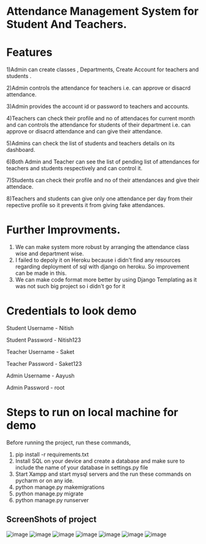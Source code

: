 # Attendance Management System for Student And Teachers.

# Features
1)Admin can create classes , Departments, Create Account for teachers and students .

2)Admin controls the attendance for teachers i.e. can approve or disacrd attendance.

3)Admin provides the account id or password to teachers and accounts.

4)Teachers can check their profile and no of attendaces for current month and can controls the attendance for students of their department i.e. can approve or disacrd attendance
  and can give their attendance.
  
5)Admins can check the list of students and teachers details on its dashboard.

6)Both Admin and Teacher can see the list of pending list of attendances for teachers and students respectively and can control it.

7)Students can check their profile and no of their attendances and give their attendace.

8)Teachers and students can give only one attendance per day from their repective profile so it prevents it from giving fake attendances.

# Further Improvments.
1) We can make system more robust by arranging the attendance class wise and department wise.
2) I failed to depoly it on Heroku because i didn't find any resources regarding deployment of sql with django on heroku. So improvement can be made in this.
3) We can make code format more better by using Django Templating as it was not such big project so i didn't go for it

# Credentials to look demo
  Student Username - Nitish 
  
  Student Password - Nitish123
 
  Teacher Username - Saket
  
  Teacher Password - Saket123
   
  Admin Username - Aayush
  
  Admin Password - root
 
 # Steps to run on local machine for demo

Before running the project, run these commands,

1) pip install -r requirements.txt
2) Install SQL on your device and create a database and make sure to include the name of your database in settings.py file
3) Start Xampp and start mysql servers and the run these commands on pycharm or on any ide.
5) python manage.py makemigrations
6) python manage.py migrate
7) python manage.py runserver

## ScreenShots of project
![image](https://user-images.githubusercontent.com/68737300/132103269-145547c8-2a99-4fac-aaf7-f2541faec13e.png)
![image](https://user-images.githubusercontent.com/68737300/132103023-420cb979-4d07-4952-b059-58f3ef945fae.png)
![image](https://user-images.githubusercontent.com/68737300/132103084-5cc6c1b6-d1b9-4ac8-a45c-dd527770531c.png)
![image](https://user-images.githubusercontent.com/68737300/132103108-eaa6f8cd-4891-4950-838a-2fb29da14d2e.png)
![image](https://user-images.githubusercontent.com/68737300/132103142-fdbfb66a-eeab-49a0-8b90-84ada25a1e35.png)
![image](https://user-images.githubusercontent.com/68737300/132103151-c48e1553-3034-4532-9d86-2f5c429f194f.png)
![image](https://user-images.githubusercontent.com/68737300/132103182-7a478d0a-75db-4806-a0a8-98c59932bcf3.png)


